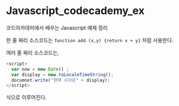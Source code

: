 # Javascript_codecademy_ex

코드아카데미에서 배우는 Javascript 예제 정리

한 줄 짜리 소스코드는 `function add (x,y) {return x + y}` 처럼 사용한다.

여러 줄 짜리 소스코드는, 
``` javascript
<script>
  var now = new Date() ;
  var display = new.toLocaleTimeString();
  documnet.write("현재 시각은" + display);
</script>
```
식으로 이루어진다.

